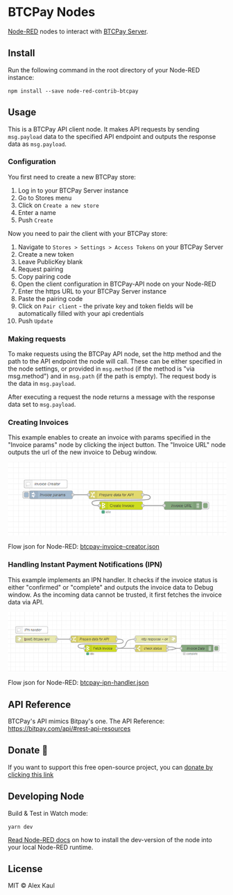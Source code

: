 # BTCPay Nodes

<a href="http://nodered.org" target="_new">Node-RED</a> nodes to interact with <a href="https://btcpayserver.org/" target="_blank">BTCPay Server</a>.

## Install

Run the following command in the root directory of your Node-RED instance:

```
npm install --save node-red-contrib-btcpay
```

## Usage

This is a BTCPay API client node. It makes API requests by sending `msg.payload` data to the specified API endpoint and outputs the response data as `msg.payload`.

### Configuration

You first need to create a new BTCPay store:

1. Log in to your BTCPay Server instance
2. Go to Stores menu
3. Click on `Create a new store`
4. Enter a name
5. Push `Create`

Now you need to pair the client with your BTCPay store:

1. Navigate to `Stores > Settings > Access Tokens` on your BTCPay Server
2. Create a new token
3. Leave PublicKey blank
4. Request pairing
5. Copy pairing code
6. Open the client configuration in BTCPay-API node on your Node-RED
7. Enter the https URL to your BTCPay Server instance
8. Paste the pairing code
9. Click on `Pair client` - the private key and token fields will be automatically filled with your api credentials
10. Push `Update`

### Making requests

To make requests using the BTCPay API node, set the http method and the path to the API endpoint the node will call. These can be either specified in the node settings, or provided in `msg.method` (if the method is "via msg.method") and in `msg.path` (if the path is empty). The request body is the data in `msg.payload`.

After executing a request the node returns a message with the response data set to `msg.payload`.

### Creating Invoices

This example enables to create an invoice with params specified in the "Invoice params" node by clicking the inject button. The "Invoice URL" node outputs the url of the new invoice to Debug window.

![BTCPay Invoice Creator](examples/btcpay-invoice-creator.png)

Flow json for Node-RED: [btcpay-invoice-creator.json](examples/btcpay-invoice-creator.json)

### Handling Instant Payment Notifications (IPN)

This example implements an IPN handler. It checks if the invoice status is either "confirmed" or "complete" and outputs the invoice data to Debug window. As the incoming data cannot be trusted, it first fetches the invoice data via API.

![BTCPay IPN Handler](examples/btcpay-ipn-handler.png)

Flow json for Node-RED: [btcpay-ipn-handler.json](examples/btcpay-ipn-handler.json)

## API Reference

BTCPay's API mimics Bitpay's one. The API Reference: https://bitpay.com/api/#rest-api-resources

## Donate 💝

If you want to support this free open-source project, you can [donate by clicking this link](https://donate.alexkaul.com/btcpay-node) 

## Developing Node

Build & Test in Watch mode:

```
yarn dev
```

[Read Node-RED docs](https://nodered.org/docs/creating-nodes/first-node#testing-your-node-in-node-red) on how to install the dev-version of the node into your local Node-RED runtime.

## License

MIT © Alex Kaul
